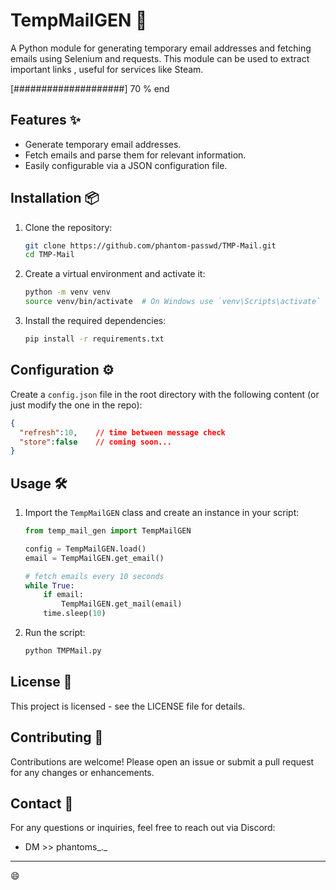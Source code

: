 # TempMailGEN 📧

A Python module for generating temporary email addresses and fetching emails using Selenium and requests. This module can be used to extract important links , useful for services like Steam.

[####################] 70 % end

## Features ✨
- Generate temporary email addresses.
- Fetch emails and parse them for relevant information.
- Easily configurable via a JSON configuration file.

## Installation 📦

1. Clone the repository:
    ```bash
    git clone https://github.com/phantom-passwd/TMP-Mail.git
    cd TMP-Mail
    ```

2. Create a virtual environment and activate it:
    ```bash
    python -m venv venv
    source venv/bin/activate  # On Windows use `venv\Scripts\activate`
    ```

3. Install the required dependencies:
    ```bash
    pip install -r requirements.txt
    ```

## Configuration ⚙️

Create a `config.json` file in the root directory with the following content (or just modify the one in the repo):
```json
{
  "refresh":10,    // time between message check 
  "store":false    // coming soon...
}
```
## Usage 🛠️

1. Import the `TempMailGEN` class and create an instance in your script:
    ```python
    from temp_mail_gen import TempMailGEN

    config = TempMailGEN.load()
    email = TempMailGEN.get_email()

    # fetch emails every 10 seconds
    while True:
        if email:
            TempMailGEN.get_mail(email)
        time.sleep(10)
    ```

2. Run the script:
    ```bash
    python TMPMail.py
    ```

## License 📄

This project is licensed - see the LICENSE file for details.

## Contributing 🤝

Contributions are welcome! Please open an issue or submit a pull request for any changes or enhancements.

## Contact 📧

For any questions or inquiries, feel free to reach out via Discord: 
- DM >> phantoms_._

---
😄
